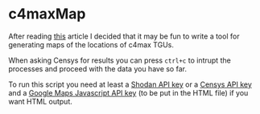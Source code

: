# c4maxMap
After reading [this](http://jcarlosnorte.com/security/2016/03/06/hacking-tachographs-from-the-internets.html) article I decided that it may be fun to write a tool for generating maps of the locations of c4max TGUs.

When asking Censys for results you can press `ctrl+c` to intrupt the processes and proceed with the data you have so far.

To run this script you need at least a [Shodan API key](https://developer.shodan.io/) or a [Censys API key](https://censys.io/api) and a [Google Maps Javascript API key](https://developers.google.com/maps/documentation/javascript/get-api-key) (to be put in the HTML file) if you want HTML output.

